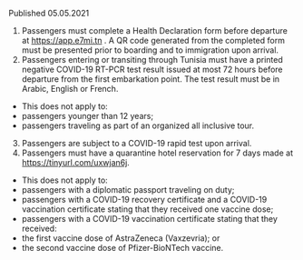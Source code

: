 Published 05.05.2021
1. Passengers must complete a Health Declaration form before departure at <a href="https://app.e7mi.tn">https://app.e7mi.tn</a> . A QR code generated from the completed form must be presented prior to boarding and to immigration upon arrival.
2. Passengers entering or transiting through Tunisia must have a printed negative COVID-19 RT-PCR test result issued at most 72 hours before departure from the first embarkation point. The test result must be in Arabic, English or French.
- This does not apply to:
- passengers younger than 12 years;
- passengers traveling as part of an organized all inclusive tour.
3. Passengers are subject to a COVID-19 rapid test upon arrival.
4. Passengers must have a quarantine hotel reservation for 7 days made at <a href="https://tinyurl.com/uxwjan6j">https://tinyurl.com/uxwjan6j</a>.
- This does not apply to:
- passengers with a diplomatic passport traveling on duty;
- passengers with a COVID-19 recovery certificate and a COVID-19 vaccination certificate stating that they received one vaccine dose;
- passengers with a COVID-19 vaccination certificate stating that they received:
- the first vaccine dose of AstraZeneca (Vaxzevria); or
- the second vaccine dose of Pfizer-BioNTech vaccine.

